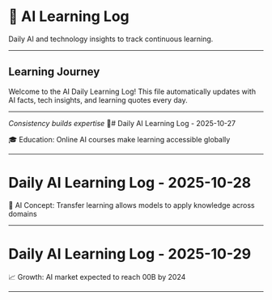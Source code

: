 # 🤖 AI Learning Log

Daily AI and technology insights to track continuous learning.

---

## Learning Journey

Welcome to the AI Daily Learning Log! This file automatically updates with AI facts, tech insights, and learning quotes every day.

---

*Consistency builds expertise* 🚀# Daily AI Learning Log - 2025-10-27

🎓 Education: Online AI courses make learning accessible globally

---

# Daily AI Learning Log - 2025-10-28

🧠 AI Concept: Transfer learning allows models to apply knowledge across domains

---

# Daily AI Learning Log - 2025-10-29

📈 Growth: AI market expected to reach 00B by 2024

---

